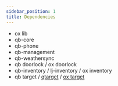 ```yaml
---
sidebar_position: 1
title: Dependencies
---
```


- ox lib
- qb-core
- qb-phone
- qb-management
- qb-weathersync
- qb doorlock / ox doorlock
- qb-inventory / lj-inventory / ox inventory
- qb target / [qtarget](https://github.com/overextended/qtarget) / [ox target](https://github.com/overextended/ox_target)
